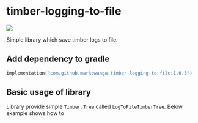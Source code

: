 # timber-logging-to-file
[![](https://jitpack.io/v/markowanga/timber-logging-to-file.svg)](https://jitpack.io/#markowanga/timber-logging-to-file)

Simple library which save timber logs to file.

## Add dependency to gradle
```kotlin
implementation("com.github.markowanga:timber-logging-to-file:1.0.3")
```

## Basic usage of library
Library provide simple `Timber.Tree` called `LogToFileTimberTree`.
Below example shows how to